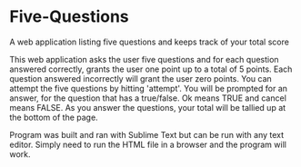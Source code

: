 # Five-Questions
A web application listing five questions and keeps track of your total score

This web application asks the user five questions and for each question answered correctly, grants the user one point up to a total of 5 points. Each question answered incorrectly will grant the user zero points. You can attempt the five questions by hitting 'attempt'. You will be prompted for an answer, for the question that has a true/false. Ok means TRUE and cancel means FALSE. As you answer the questions, your total will be tallied up at the bottom of the page. 

Program was built and ran with Sublime Text but can be run with any text editor. Simply need to run the HTML file in a browser and the program will work.


